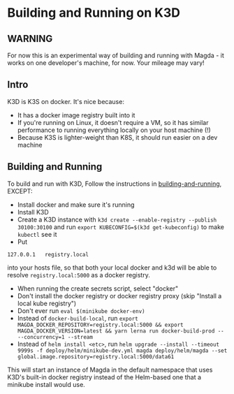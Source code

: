 # Building and Running on K3D

## WARNING

For now this is an experimental way of building and running with Magda - it works on one developer's machine, for now. Your mileage may vary!

## Intro

K3D is K3S on docker. It's nice because:

-   It has a docker image registry built into it
-   If you're running on Linux, it doesn't require a VM, so it has similar performance to running everything locally on your host machine (!)
-   Because K3S is lighter-weight than K8S, it should run easier on a dev machine

## Building and Running

To build and run with K3D, Follow the instructions in [building-and-running](./building-and-running), EXCEPT:

-   Install docker and make sure it's running
-   Install K3D
-   Create a K3D instance with `k3d create --enable-registry --publish 30100:30100` and run `export KUBECONFIG=$(k3d get-kubeconfig)` to make `kubectl` see it
-   Put

```
127.0.0.1   registry.local
```

into your hosts file, so that both your local docker and k3d will be able to resolve `registry.local:5000` as a docker registry.

-   When running the create secrets script, select "docker"
-   Don't install the docker registry or docker registry proxy (skip "Install a local kube registry")
-   Don't ever run `eval $(minikube docker-env)`
-   Instead of `docker-build-local`, run `export MAGDA_DOCKER_REPOSITORY=registry.local:5000 && export MAGDA_DOCKER_VERSION=latest && yarn lerna run docker-build-prod -- --concurrency=1 --stream`
-   Instead of `helm install <etc>`, run `helm upgrade --install --timeout 9999s -f deploy/helm/minikube-dev.yml magda deploy/helm/magda --set global.image.repository=registry.local:5000/data61`

This will start an instance of Magda in the default namespace that uses K3D's built-in docker registry instead of the Helm-based one that a minikube install would use.
